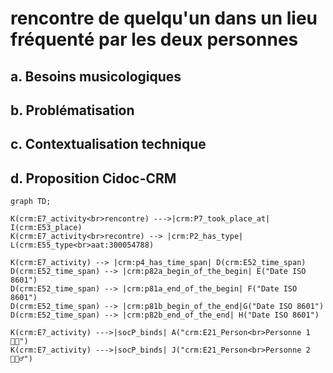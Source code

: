 # rencontre de quelqu'un dans un lieu fréquenté par les deux personnes

## a. Besoins musicologiques

## b. Problématisation

## c. Contextualisation technique

## d. Proposition Cidoc-CRM

```mermaid
graph TD;

K(crm:E7_activity<br>rencontre) --->|crm:P7_took_place_at| I(crm:E53_place)
K(crm:E7_activity<br>recontre) --> |crm:P2_has_type| L(crm:E55_type<br>aat:300054788)
 
K(crm:E7_activity) --> |crm:p4_has_time_span| D(crm:E52_time_span)
D(crm:E52_time_span) --> |crm:p82a_begin_of_the_begin| E("Date ISO 8601")
D(crm:E52_time_span) --> |crm:p81a_end_of_the_begin| F("Date ISO 8601")
D(crm:E52_time_span) --> |crm:p81b_begin_of_the_end|G("Date ISO 8601")
D(crm:E52_time_span) --> |crm:p82b_end_of_the_end| H("Date ISO 8601")

K(crm:E7_activity) --->|socP_binds| A("crm:E21_Person<br>Personne 1 👩🏼")
K(crm:E7_activity) --->|socP_binds| J("crm:E21_Person<br>Personne 2 🧔🏻‍♂️")

```




